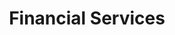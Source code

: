---
layout: classification
title: Financial Services
image: /img/classifications/financialservices.jpeg
featured: true
applications: true
tags:
 - Banking
 - Accounting
 - Insurance
 - Stocks
 - Insurance
 - Stocks
description:
  Financial services are the economic services which includes a broad range of businesses that manage money, including credit unions, banks, credit-card companies, insurance companies, accountancy companies, consumer-finance companies, stock brokerages, investment funds, individual managers and some government-sponsored enterprises. Apply to observe and get on field experience in the industry.
---